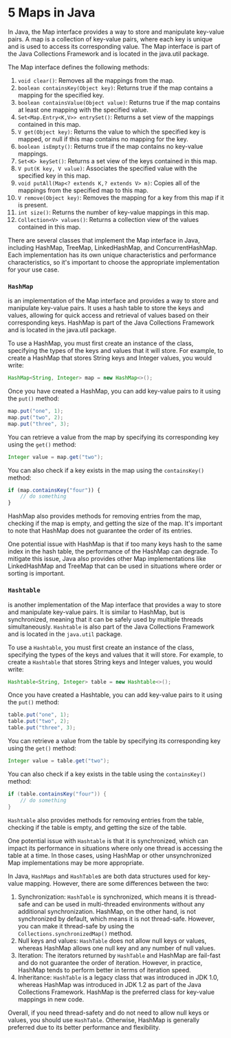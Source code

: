 # 5 Maps in Java

In Java, the Map interface provides a way to store and manipulate key-value pairs. A map is a collection of key-value pairs, where each key is unique and is used to access its corresponding value. The Map interface is part of the Java Collections Framework and is located in the java.util package.

The Map interface defines the following methods:

1. `void clear()`: Removes all the mappings from the map.
2. `boolean containsKey(Object key)`: Returns true if the map contains a mapping for the specified key.
3. `boolean containsValue(Object value)`: Returns true if the map contains at least one mapping with the specified value.
4. `Set<Map.Entry<K,V>> entrySet()`: Returns a set view of the mappings contained in this map.
5. `V get(Object key)`: Returns the value to which the specified key is mapped, or null if this map contains no mapping for the key.
6. `boolean isEmpty()`: Returns true if the map contains no key-value mappings.
7. `Set<K> keySet()`: Returns a set view of the keys contained in this map.
8. `V put(K key, V value)`: Associates the specified value with the specified key in this map.
9. `void putAll(Map<? extends K,? extends V> m)`: Copies all of the mappings from the specified map to this map.
10. `V remove(Object key)`: Removes the mapping for a key from this map if it is present.
11. `int size()`: Returns the number of key-value mappings in this map.
12. `Collection<V> values()`: Returns a collection view of the values contained in this map.

There are several classes that implement the Map interface in Java, including HashMap, TreeMap, LinkedHashMap, and ConcurrentHashMap. Each implementation has its own unique characteristics and performance characteristics, so it's important to choose the appropriate implementation for your use case.

### `HashMap`

 is an implementation of the Map interface and provides a way to store and manipulate key-value pairs. It uses a hash table to store the keys and values, allowing for quick access and retrieval of values based on their corresponding keys. HashMap is part of the Java Collections Framework and is located in the java.util package.

To use a HashMap, you must first create an instance of the class, specifying the types of the keys and values that it will store. For example, to create a HashMap that stores String keys and Integer values, you would write:

```java
HashMap<String, Integer> map = new HashMap<>();
```

Once you have created a HashMap, you can add key-value pairs to it using the `put()`
 method:

```java
map.put("one", 1);
map.put("two", 2);
map.put("three", 3);
```

You can retrieve a value from the map by specifying its corresponding key using the `get()`
 method:

```java
Integer value = map.get("two");
```

You can also check if a key exists in the map using the `containsKey()`
 method:

```jsx
if (map.containsKey("four")) {
    // do something
}
```

HashMap also provides methods for removing entries from the map, checking if the map is empty, and getting the size of the map. It's important to note that HashMap does not guarantee the order of its entries.

One potential issue with HashMap is that if too many keys hash to the same index in the hash table, the performance of the HashMap can degrade. To mitigate this issue, Java also provides other Map implementations like LinkedHashMap and TreeMap that can be used in situations where order or sorting is important.

### `Hashtable`

 is another implementation of the Map interface that provides a way to store and manipulate key-value pairs. It is similar to HashMap, but is synchronized, meaning that it can be safely used by multiple threads simultaneously. `Hashtable` is also part of the Java Collections Framework and is located in the `java.util` package.

To use a `Hashtable`, you must first create an instance of the class, specifying the types of the keys and values that it will store. For example, to create a `Hashtable` that stores String keys and Integer values, you would write:

```java
Hashtable<String, Integer> table = new Hashtable<>();
```

Once you have created a Hashtable, you can add key-value pairs to it using the `put()`
 method:

```java
table.put("one", 1);
table.put("two", 2);
table.put("three", 3);
```

You can retrieve a value from the table by specifying its corresponding key using the `get()`
 method:

```java
Integer value = table.get("two");
```

You can also check if a key exists in the table using the `containsKey()`
 method:

```java
if (table.containsKey("four")) {
    // do something
}
```

`Hashtable` also provides methods for removing entries from the table, checking if the table is empty, and getting the size of the table.

One potential issue with `Hashtable` is that it is synchronized, which can impact its performance in situations where only one thread is accessing the table at a time. In those cases, using HashMap or other unsynchronized Map implementations may be more appropriate.

In Java, `HashMaps` and `HashTable`s are both data structures used for key-value mapping. However, there are some differences between the two:

1. Synchronization: `HashTable` is synchronized, which means it is thread-safe and can be used in multi-threaded environments without any additional synchronization. HashMap, on the other hand, is not synchronized by default, which means it is not thread-safe. However, you can make it thread-safe by using the `Collections.synchronizedMap()` method.
2. Null keys and values: `HashTable` does not allow null keys or values, whereas HashMap allows one null key and any number of null values.
3. Iteration: The iterators returned by `HashTable` and HashMap are fail-fast and do not guarantee the order of iteration. However, in practice, HashMap tends to perform better in terms of iteration speed.
4. Inheritance: `HashTable` is a legacy class that was introduced in JDK 1.0, whereas HashMap was introduced in JDK 1.2 as part of the Java Collections Framework. HashMap is the preferred class for key-value mappings in new code.

Overall, if you need thread-safety and do not need to allow null keys or values, you should use `HashTable`. Otherwise, HashMap is generally preferred due to its better performance and flexibility.

